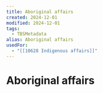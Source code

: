 ```yaml
---
title: Aboriginal affairs
created: 2024-12-01
modified: 2024-12-01
tags:
  - TBSMetadata
alias: Aboriginal affairs
usedFor:
  - "[[10628 Indigenous affairs]]"
---
```

# Aboriginal affairs
